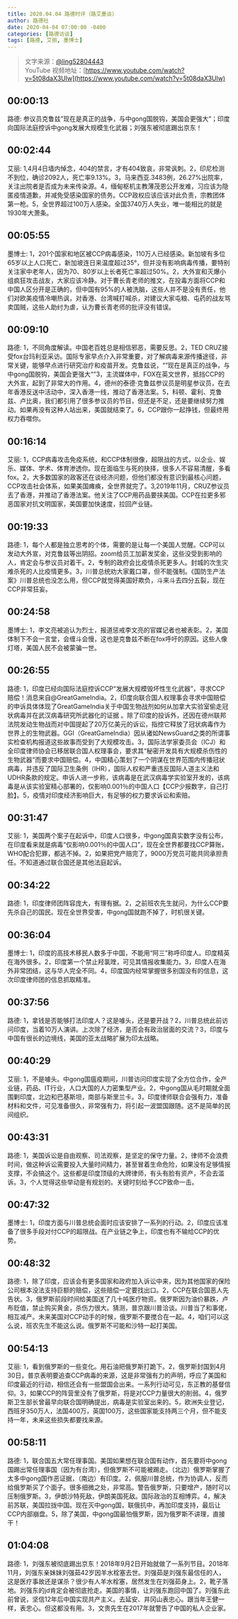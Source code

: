```yaml
---
title: 2020.04.04 路德时评（路艾墨谈）
author: 路德社
date: 2020-04-04 07:00:00 -0400
categories: [路德访谈]
tags: [路德, 艾丽, 墨博士]
---
```


> 文字来源：[@ling52804443](https://twitter.com/ling52804443)  
> YouTube 视频地址：[https://www.youtube.com/watch?v=5t08daX3Ulw](https://www.youtube.com/watch?v=5t08daX3Ulw)

## 00:00:13

路德: 参议员克鲁兹”现在是真正的战争，与中gong国脱钩，美国会更强大“；印度向国际法庭控诉中gong发展大规模生化武器；刘强东被彻底踢出京东！

## 00:02:44

艾丽: 1,4月4日墙内悼念，404的禁言，才有404致哀，非常讽刺。2，印尼检测不到位，确诊2092人，死亡率9.13%。3，马来西亚.3483例，26.27%出院率，关注出院者是否成为未来传染源。4，缅甸枢机主教薄茂恩公开发难，习应该为隐匿疫情道歉，并减免受感染国家的债务。CCP政权应该应该对此负责，宗教团体第一枪。5，全世界超过100万人感染。全国3740万人失业，唯一能相比的就是1930年大萧条。

## 00:05:55

墨博士: 1，201个国家和地区被CCP病毒感染，110万人已经感染。新加坡有多位65岁以上人口死亡，新加坡连日来温度超过35°，但并没有影响病毒传播，要特别关注家中老年人，因为70、80岁以上长者死亡率超过50%。2，大外宣和灭爆小组疯狂攻击战友，大家应该冷静。对于曹长青老师的推文，在投毒方面将CCP和中国人区分开是正确的，但中国有95%的人被洗脑，这些人并不是没有责任，他们对欧美疫情冷嘲热讽，对香港、台湾喊打喊杀，对建议大家屯粮、屯药的战友骂卖国贼，这些人助纣为虐，认为曹长青老师的批评没有错误。

## 00:09:10

路德: 1，不同角度解读。中国老百姓总是相信邪恶，需要反思。2，TED CRUZ接受fox台玛利亚采访。国际专家早点介入非常重要，对了解病毒来源传播途径，非常关键，能够早点进行研究治疗和疫苗开发。克鲁兹说，“”现在是真正的战争，与中gong国脱钩，美国会更强大“”3，主流媒体中，FOX在英文世界，抵挡CCP的大外宣，起到了非常大的作用。4，德州的泰德·克鲁兹参议员是明星参议员，在去年香港反送中活动中，深入香港一线，推动了香港法案。5，科顿、霍利、克鲁兹、卢比奥，我们都引用了很多参议员的节目，但还是不足，还是要继续努力推动。如果再没有这种人站出来，美国就结束了。6，CCP跟你一起挣钱，但最终用权力吞噬你。

## 00:16:14

艾丽: 1，CCP病毒攻击免疫系统，和CCP体制很像，超限战的方式，以企业、娱乐、媒体、学术、体育渗透你。现在面临生与死的抉择，很多人不容易清醒，多看fox。2，大多数国家的政客还在谈经济问题，但他们都没有意识到最核心问题，CCP攻击社会体系，如果美国瘫痪，全世界就完了。3,2019年11月，CRUZ参议员去了香港，并推动了香港法案。他关注了CCP用药品要挟美国。CCP在拉更多邪恶国家对抗文明国家，美国要加快速度，拉回产业链。

## 00:19:33

路德: 1，每个人都是独立思考的个体，需要的是让每一个美国人觉醒。CCP可以发动大外宣，对克鲁兹等出阴招。zoom给员工加薪发奖金，这些没受到影响的人，肯定会与参议员对着干。2，专制的政府会比疫情杀死更多人。封城的次生灾难杀死的人比疫情更多。3，川普总统劝大家戴口罩，但不能强制。《国防生产法案》川普总统也没怎么用，但CCP就觉得美国好欺负，斗来斗去四分五裂，现在CCP非常狂妄。

## 00:24:58

墨博士: 1，李文亮被追认为烈士，报道惩戒李文亮的官媒记者也被表彰。2，美国体制下不会一言堂，会缠斗会慢，这也是克鲁兹不断在fox呼吁的原因。这些人像灯塔，美国人民不会被蒙骗一世。

## 00:26:55

路德: 1，印度已经向国际法庭控诉CCP“发展大规模毁坏性生化武器”，寻求CCP赔偿！消息来自@GreatGameIndia。2，印度向联合国人权理事会寻求中国赔偿的申诉具体体现了GreatGameIndia关于中国生物战剂如何从加拿大实验室偷走冠状病毒并在武汉病毒研究所武器化的证据  。除了印度的投诉外，还因在德州联邦法院发动生物战而对中国提起了20万亿美元的诉讼，指控它释放了冠状病毒作为世界上的生物武器。GGI（GreatGameIndia）因从诸如NewsGuard之类的所谓事实检查机构报道这些故事而受到了大规模攻击。3，国际法学家委员会（ICJ）和全印度律师协会已移居联合国人权理事会，要求其“秘密开发具有大规模杀伤性的生物武器”而要求中国赔偿。4，中国精心策划了一个阴谋在世界范围内传播冠状病毒，并违反了国际卫生条例（IHR），国际人权和严重违反国际人道主义法和UDHR条款的规定。申诉人进一步称，该病毒是在武汉病毒学实验室开发的，该病毒是从该实验室精心部署的，仅影响0.001％的中国人口【CCP少报数字，自己打脸】。5，疫情对印度经济影响巨大，有足够的权力要求诉讼和索赔。

## 00:31:47

艾丽: 1，美国两个案子在起诉中，印度人口很多，中gong国真实数字没有公布，在印度看来就是病毒“仅影响0.001％的中国人口”，现在全世界都要找CCP算账，WHO配合犯罪，都逃不掉。2，如果把党产赔完了，9000万党员可能共同承担责任。不知道通过联合国还是其他法庭起诉。

## 00:34:22

路德: 1，印度律师团阵容庞大，有理有据。2，之前班农先生就问，为什么CCP要先杀自己的国民。现在全世界受害，中gong国就跑不掉了，时机很关键。

## 00:36:04

墨博士: 1，印度的高技术移民人数多于中国，不能用“阿三”称呼印度人。印度精英在海外很多。2，印度第一个禁止羟氯喹，可见其情报收集能力。3，印度人在海外非常团结，这与华人完全不同。4，印度国内经常掌握很多别国没有的信息，这次印度律师团的信息抓取精准。

## 00:37:56

路德: 1，拿钱是否能够打法印度人？这是噱头，还是要开战？2，川普总统此前访问印度，当着10万人演讲。上次除了经济，是否会有政治层面的交流？3，印度与中国有很长的边境线，美国的亚太战略扩展为印太战略。

## 00:40:29

艾丽: 1，不是噱头。中gong国瘟疫期间，川普访问印度实现了全方位合作，全产业链，药品、IT行业，人口大国的人力密集型产业。2，中gong国从毛时期就全面围剿印度，北边和巴基斯坦，南部与斯里兰卡。3，印度律师联合会强有力，准备材料和文件，可见准备很久，非常强有力，将引起一波盟国跟随。这不是简单的民间组织。

## 00:43:31

路德: 1，美国诉讼是自由观察、司法观察，是坚定的保守力量。2，律师不会浪费时间，做这种诉讼需要投入大量时间精力，甚至冒着生命危险，如果没有足够情报支撑，不会搞这个。这些都是印度顶级的大牌律师，有头有脸有资产，不会去滥诉。3，个人觉得这些举动是有规划的。关键时刻给予CCP致命一击。

## 00:47:32

墨博士: 1，印度方面与川普总统会面时应该安排了一系列的行动。2，印度应该准备了很多手段对付CCP的超限战。在产业链之争上，印度也有不输给CCP的优势。

## 00:48:32

路德: 1，除了印度，应该会有更多国家和政府加入诉讼中来，因为其他国家的保险公司根本没法支持巨额的赔偿，这些赔偿一定要找出口。2，CCP在联合国恶人先告状。3，俄罗斯前段时间给美国送了几十吨医疗物资。俄罗斯因为油价暴跌，卢布贬值，禁止购买黄金，杀伤力很大。猜测，普京跟川普洽谈。川普当了和事佬，相互减产。未来美国对CCP动手的时候，俄罗斯不要搅合在一起。4，咱们可以这么说，班农先生不能这么说。俄罗斯不可能和沙特一起打美国。

## 00:54:13

艾丽: 1，看到俄罗斯的一些变化。用石油把俄罗斯打跪下。2，俄罗斯封国到4月30日，普京表明要追查CCP病毒的来源，这是非常强有力的声明，呼应了美国和印度最近的行动，相信还会有一些盟国会出来。一系列行动可见，东正教的基督信仰。3，如果CCP的阵营里没有了俄罗斯，将是对CCP力量很大的削弱。4，俄罗斯卫生部长曾最早向联合国明确提出，病毒是实验室出来的。5，欧洲失业登记，西班牙350万人，法国400万，英国100万，这些国家能支持两三个月，但不能支持一年，未来这些损失都要找来源。

## 00:58:11

路德: 1，联合国五大常任理事国。美国如果想在联合国有动作，首先要将中gong国踢出常任理事国（因为有台湾），但俄罗斯不可能被踢走。（北边）俄罗斯掌握了太多中gong国作恶证据，（南边）有印度。2，佩服川普总统，作为协调人，反而给俄罗斯买了个面子。很多细微之处，非常高。警告俄罗斯，只要增产，随时可以压制俄罗斯。3，伊朗沙特死敌，伊朗美国死敌。国际政治的互相博弈。4，解决前苏联，美国拉拢中国。现在灭中gong国，联俄抗中，再加印度支持，最后让CCP内部崩盘。5，除了美国，中gong国最怕俄罗斯，因为俄罗斯不讲理，直接干！

## 01:04:08

路德: 1，刘强东被彻底踢出京东！2018年9月2日开始就做了一系列节目。2018年11月，刘强东亲妹妹刘强茹42岁因羊水栓塞去世。刘强茹是刘强东最信任的人，这是医疗事故还是谋杀？很少有人羊水栓塞，居然发生在刘强茹身上。2，靴子落地。刘强东的jd肯定会被彻底抢走。美国的事情，让刘强东跑回中国了。刘强东此前曾说，坚信12年后中国实现共产主义。去延安、井冈山表忠心。跟当年王健一样，表忠心。但这都没有用。3，文贵先生在2017年就警告了中国的私人企业家。
